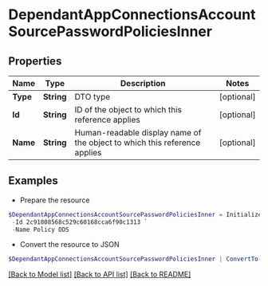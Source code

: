 # DependantAppConnectionsAccountSourcePasswordPoliciesInner
## Properties

Name | Type | Description | Notes
------------ | ------------- | ------------- | -------------
**Type** | **String** | DTO type | [optional] 
**Id** | **String** | ID of the object to which this reference applies | [optional] 
**Name** | **String** | Human-readable display name of the object to which this reference applies | [optional] 

## Examples

- Prepare the resource
```powershell
$DependantAppConnectionsAccountSourcePasswordPoliciesInner = Initialize-Tm.V3DependantAppConnectionsAccountSourcePasswordPoliciesInner  -Type PASSWORD_POLICY `
 -Id 2c91808568c529c60168cca6f90c1313 `
 -Name Policy ODS
```

- Convert the resource to JSON
```powershell
$DependantAppConnectionsAccountSourcePasswordPoliciesInner | ConvertTo-JSON
```

[[Back to Model list]](../README.md#documentation-for-models) [[Back to API list]](../README.md#documentation-for-api-endpoints) [[Back to README]](../README.md)

